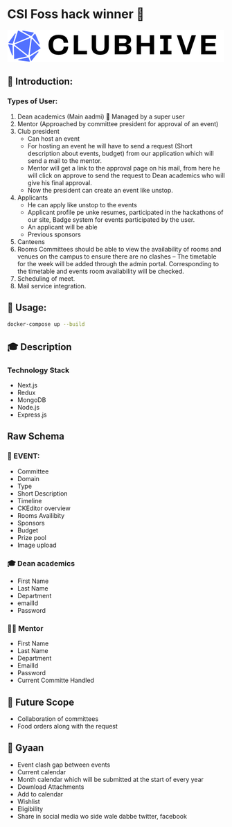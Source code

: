 #  CSI Foss hack winner 🥇
![logo](./docs/images/logo.png)
## 📌 Introduction:
### Types of User:
1. Dean academics (Main aadmi)   Managed by a super user
2. Mentor (Approached by committee president for approval of an event)
3. Club president 
    - Can host an event
    - For hosting an event he will have to send a request (Short description about events, budget) from our application which will send a mail to the mentor. 
    - Mentor will get a link to the approval page on his mail, from here he will click on approve to send the request to Dean academics who will give his final approval.
    - Now the president can create an event like unstop.
4. Applicants 
    - He can apply like unstop to the events
    - Applicant profile pe unke resumes, participated in the hackathons of our site, Badge system for events participated by the user.
    - An applicant will be able 
    - Previous sponsors
5. Canteens
6. Rooms
Committees should be able to view the availability of rooms and venues on the campus to ensure there are no clashes – The timetable for the week will be added through the admin portal. Corresponding to the timetable and  events room availability will be checked.
7. Scheduling of meet.
8. Mail service integration.

## 🤖 Usage:
```bash
docker-compose up --build
```

## 🎓 Description
### **Technology Stack**
- Next.js
- Redux
- MongoDB
- Node.js
- Express.js

## Raw Schema
### 📁 EVENT:
- Committee
- Domain
- Type
- Short Description
- Timeline
- CKEditor overview
- Rooms Availibity
- Sponsors
- Budget
- Prize pool
- Image upload

### 🎓 Dean academics
- First Name
- Last Name
- Department
- emailId
- Password

### 👨‍🏫 Mentor
- First Name
- Last Name 
- Department 
- EmailId
- Password
- Current Committe Handled

## 🔮 Future Scope
- Collaboration of committees
- Food orders along with the request

## 📖 Gyaan
- Event clash gap between events
- Current calendar
- Month calendar which will be submitted at the start of every year
- Download Attachments
- Add to calendar
- Wishlist
- Eligibility
- Share in social media wo side wale dabbe twitter, facebook
